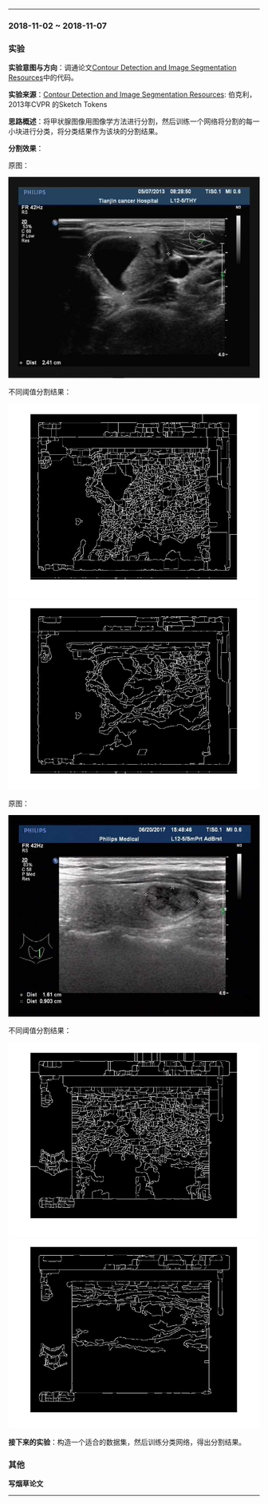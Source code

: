 ﻿
---
### 2018-11-02 ~ 2018-11-07

###  **实验** 

**实验意图与方向**：调通论文[Contour Detection and Image Segmentation Resources](https://www2.eecs.berkeley.edu/Research/Projects/CS/vision/grouping/resources.html)中的代码。

**实验来源**：[Contour Detection and Image Segmentation Resources](https://www2.eecs.berkeley.edu/Research/Projects/CS/vision/grouping/resources.html): 伯克利，2013年CVPR 的Sketch Tokens

**思路概述**：将甲状腺图像用图像学方法进行分割，然后训练一个网络将分割的每一小块进行分类，将分类结果作为该块的分割结果。

**分割效果**：

原图：

![结果](./picture/ori_1.jpg)

不同阈值分割结果：

![结果](./picture/seg_10.jpg)
![结果](./picture/seg_11.jpg)

原图：

![结果](./picture/ori_2.jpg)

不同阈值分割结果：

![结果](./picture/seg_20.jpg)
![结果](./picture/seg_21.jpg)

**接下来的实验**：构造一个适合的数据集，然后训练分类网络，得出分割结果。

### **其他**
**写烟草论文**

---
